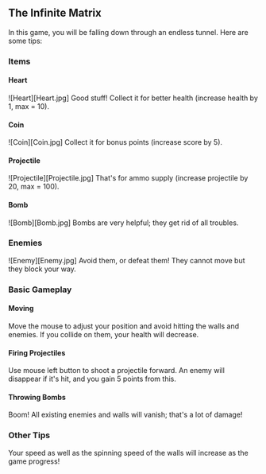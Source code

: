 ## The Infinite Matrix

In this game, you will be falling down through an endless tunnel. Here are some tips:

### Items

#### Heart

![Heart][Heart.jpg]
Good stuff! Collect it for better health (increase health by 1, max = 10).

#### Coin

![Coin][Coin.jpg]
Collect it for bonus points (increase score by 5).

#### Projectile

![Projectile][Projectile.jpg]
That's for ammo supply (increase projectile by 20, max = 100).

#### Bomb

![Bomb][Bomb.jpg]
Bombs are very helpful; they get rid of all troubles.

### Enemies

![Enemy][Enemy.jpg]
Avoid them, or defeat them! They cannot move but they block your way.


### Basic Gameplay

#### Moving

Move the mouse to adjust your position and avoid hitting the walls and enemies. If you collide on them, your health will decrease.

#### Firing Projectiles

Use mouse left button to shoot a projectile forward. An enemy will disappear if it's hit, and you gain 5 points from this.

#### Throwing Bombs

Boom! All existing enemies and walls will vanish; that's a lot of damage!


### Other Tips

Your speed as well as the spinning speed of the walls will increase as the game progress! 
